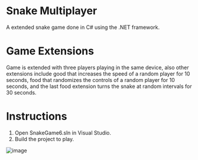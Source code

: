 # Snake Multiplayer
A extended snake game done in C# using the .NET framework.

# Game Extensions
Game is extended with three players playing in the same device, also other extensions include good that increases the speed of a random player for 10 seconds, food that randomizes the controls of a random player for 10 seconds, and the last food extension turns the snake at random intervals for 30 seconds.

# Instructions
1. Open SnakeGame6.sln in Visual Studio.
2. Build the project to play.

![image](https://github.com/user-attachments/assets/edd3b059-bf3c-4b1c-b249-06876ec950e0)
